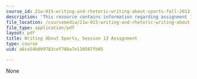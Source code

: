 ```yaml
---
course_id: 21w-015-writing-and-rhetoric-writing-about-sports-fall-2013
description: 'This resource contains information regarding assignment 13. '
file_location: /coursemedia/21w-015-writing-and-rhetoric-writing-about-sports-fall-2013/a6ca54b099783cef70ba7e110567fb05_MIT21W_015F13_Assignment13.pdf
file_type: application/pdf
layout: pdf
title: Writing About Sports, Session 13 Assignment
type: course
uid: a6ca54b099783cef70ba7e110567fb05

---
```

None